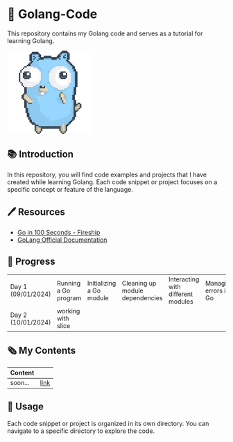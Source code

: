 # 📂 Golang-Code
 This repository contains my Golang code and serves as a tutorial for learning Golang.

 ![go-lang-cover-image](./images/dancing-gopher.gif)

## 📚 Introduction
 In this repository, you will find code examples and projects that I have created while learning Golang. Each code snippet or project focuses on a specific concept or feature of the language.

## 🖊️ Resources
- [Go in 100 Seconds - Fireship](https://youtu.be/446E-r0rXHI)
- [GoLang Official Documentation](https://go.dev/doc/tutorial/getting-started)

## 📅 Progress
<table>
  <tr>
    <td>Day 1 (09/01/2024)</td>
    <td colspan="6">Running a Go program</td>
   <td>Initializing a Go module</td>
    <td>Cleaning up module dependencies</td>
    <td>Interacting with different modules</td>
    <td>Managing errors in Go</td>
    <td>Using the log package in Go</td>
  </tr>
  <tr>
    <td>Day 2 (10/01/2024)</td>
    <td>working with slice</td>
    
  </tr>
</table>

## 🗞️ My Contents


|           Content       |  |
| ------------------ | ------------------- |
| soon... | [link]() |



## 🔧 Usage
Each code snippet or project is organized in its own directory. You can navigate to a specific directory to explore the code.
